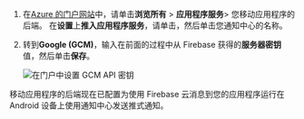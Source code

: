 
1. 在[Azure 的门户网站](https://portal.azure.com/)中，请单击**浏览所有** > **应用程序服务**> 您移动应用程序的后端。 在**设置**上**推入应用程序服务**，请单击，然后单击您通知中心的名称。

2. 转到**Google (GCM)**，输入在前面的过程中从 Firebase 获得的**服务器密钥**值，然后单击**保存**。

    ![在门户中设置 GCM API 密钥](./media/app-service-mobile-android-configure-push/mobile-push-api-key.png)

移动应用程序的后端现在已配置为使用 Firebase 云消息到您的应用程序运行在 Android 设备上使用通知中心发送推式通知。

<!-- URLs. -->


<!-- images -->
